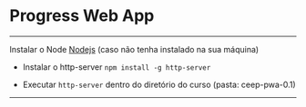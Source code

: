 # Progress Web App

---

Instalar o Node [Nodejs](https://nodejs.org/en/download/) (caso não tenha instalado na sua máquina)

- Instalar o http-server
```npm install -g http-server```

- Executar ```http-server``` dentro do diretório do curso (pasta: ceep-pwa-0.1)

---
